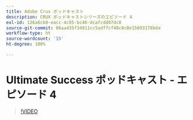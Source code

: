 ```yaml
---
title: Adobe Crux ポッドキャスト
description: CRUX ポッドキャストシリーズのエピソード 4
exl-id: 126a6cb8-eacc-4c85-bc46-dcafcdd07dc8
source-git-commit: 06aa435f34911cc5adf7cf40c8c8e15693178bda
workflow-type: ht
source-wordcount: '15'
ht-degree: 100%

---
```


# Ultimate Success ポッドキャスト - エピソード 4

>[!VIDEO](https://video.tv.adobe.com/v/3428830?quality=12learn=on)
